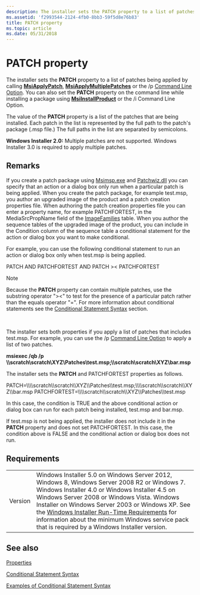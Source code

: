 ```yaml
---
description: The installer sets the PATCH property to a list of patches being applied by calling MsiApplyPatch, MsiApplyMultiplePatches or the /p Command Line Option.
ms.assetid: 'f2993544-2124-4fb0-8bb3-59f5d8e76b83'
title: PATCH property
ms.topic: article
ms.date: 05/31/2018
---
```


# PATCH property

The installer sets the **PATCH** property to a list of patches being applied by calling [**MsiApplyPatch**](/windows/desktop/api/Msi/nf-msi-msiapplypatcha), [**MsiApplyMultiplePatches**](/windows/desktop/api/Msi/nf-msi-msiapplymultiplepatchesa) or the /p [Command Line Option](command-line-options.md). You can also set the **PATCH** property on the command line while installing a package using [**MsiInstallProduct**](/windows/desktop/api/Msi/nf-msi-msiinstallproducta) or the /i Command Line Option.

The value of the **PATCH** property is a list of the patches that are being installed. Each patch in the list is represented by the full path to the patch's package (.msp file.) The full paths in the list are separated by semicolons.

**Windows Installer 2.0:** Multiple patches are not supported. Windows Installer 3.0 is required to apply multiple patches.

## Remarks

If you create a patch package using [Msimsp.exe](msimsp-exe.md) and [Patchwiz.dll](patchwiz-dll.md) you can specify that an action or a dialog box only run when a particular patch is being applied. When you create the patch package, for example test.msp, you author an upgraded image of the product and a patch creation properties file. When authoring the patch creation properties file you can enter a property name, for example PATCHFORTEST, in the MediaSrcPropName field of the [ImageFamilies](imagefamilies-table-patchwiz-dll-.md) table. When you author the sequence tables of the upgraded image of the product, you can include in the Condition column of the sequence table a conditional statement for the action or dialog box you want to make conditional.

For example, you can use the following conditional statement to run an action or dialog box only when test.msp is being applied.

<dl> PATCH AND PATCHFORTEST AND PATCH >< PATCHFORTEST  
</dl>

> [!Note]  
> Because the **PATCH** property can contain multiple patches, use the substring operator "><" to test for the presence of a particular patch rather than the equals operator "=". For more information about conditional statements see the [Conditional Statement Syntax](conditional-statement-syntax.md) section.

 

The installer sets both properties if you apply a list of patches that includes test.msp. For example, you can use the /p [Command Line Option](command-line-options.md) to apply a list of two patches.

**msiexec /qb /p \\\\scratch\\scratch\\XYZ\\Patches\\test.msp;\\\\scratch\\scratch\\XYZ\\bar.msp**

The installer sets the **PATCH** and PATCHFORTEST properties as follows.

<dl> PATCH=\\\\scratch\\scratch\\XYZ\\Patches\\test.msp;\\\\scratch\\scratch\\XYZ\\bar.msp  
PATCHFORTEST=\\\\scratch\\scratch\\XYZ\\Patches\\test.msp  
</dl>

In this case, the condition is TRUE and the above conditional action or dialog box can run for each patch being installed, test.msp and bar.msp.

If test.msp is not being applied, the installer does not include it in the **PATCH** property and does not set PATCHFORTEST. In this case, the condition above is FALSE and the conditional action or dialog box does not run.

## Requirements



|                    |                                                                                                                                                                                                                                                                                                                                                                                                                                                  |
|--------------------|--------------------------------------------------------------------------------------------------------------------------------------------------------------------------------------------------------------------------------------------------------------------------------------------------------------------------------------------------------------------------------------------------------------------------------------------------|
| Version<br/> | Windows Installer 5.0 on Windows Server 2012, Windows 8, Windows Server 2008 R2 or Windows 7. Windows Installer 4.0 or Windows Installer 4.5 on Windows Server 2008 or Windows Vista. Windows Installer on Windows Server 2003 or Windows XP. See the [Windows Installer Run-Time Requirements](windows-installer-portal.md) for information about the minimum Windows service pack that is required by a Windows Installer version.<br/> |



## See also

<dl> <dt>

[Properties](properties.md)
</dt> <dt>

[Conditional Statement Syntax](conditional-statement-syntax.md)
</dt> <dt>

[Examples of Conditional Statement Syntax](examples-of-conditional-statement-syntax.md)
</dt> </dl>

 

 




